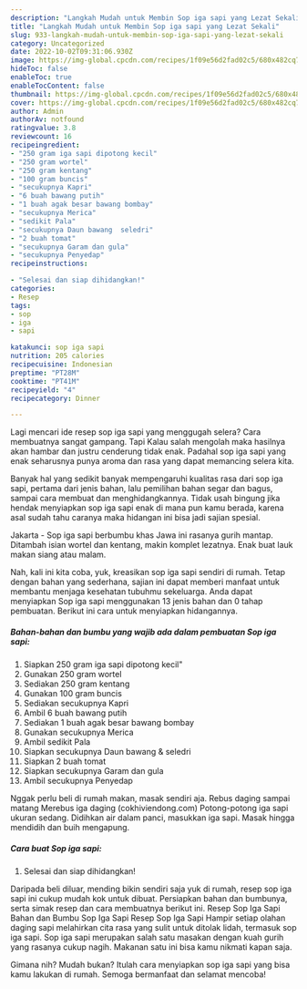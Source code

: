 ```yaml
---
description: "Langkah Mudah untuk Membin Sop iga sapi yang Lezat Sekali"
title: "Langkah Mudah untuk Membin Sop iga sapi yang Lezat Sekali"
slug: 933-langkah-mudah-untuk-membin-sop-iga-sapi-yang-lezat-sekali
category: Uncategorized
date: 2022-10-02T09:31:06.930Z
image: https://img-global.cpcdn.com/recipes/1f09e56d2fad02c5/680x482cq70/sop-iga-sapi-foto-resep-utama.jpg
hideToc: false
enableToc: true
enableTocContent: false
thumbnail: https://img-global.cpcdn.com/recipes/1f09e56d2fad02c5/680x482cq70/sop-iga-sapi-foto-resep-utama.jpg
cover: https://img-global.cpcdn.com/recipes/1f09e56d2fad02c5/680x482cq70/sop-iga-sapi-foto-resep-utama.jpg
author: Admin
authorAv: notfound
ratingvalue: 3.8
reviewcount: 16
recipeingredient:
- "250 gram iga sapi dipotong kecil"
- "250 gram wortel"
- "250 gram kentang"
- "100 gram buncis"
- "secukupnya Kapri"
- "6 buah bawang putih"
- "1 buah agak besar bawang bombay"
- "secukupnya Merica"
- "sedikit Pala"
- "secukupnya Daun bawang  seledri"
- "2 buah tomat"
- "secukupnya Garam dan gula"
- "secukupnya Penyedap"
recipeinstructions:

- "Selesai dan siap dihidangkan!"
categories:
- Resep
tags:
- sop
- iga
- sapi

katakunci: sop iga sapi 
nutrition: 205 calories
recipecuisine: Indonesian
preptime: "PT28M"
cooktime: "PT41M"
recipeyield: "4"
recipecategory: Dinner

---
```



Lagi mencari ide resep sop iga sapi yang menggugah selera? Cara membuatnya sangat gampang. Tapi Kalau salah mengolah maka hasilnya akan hambar dan justru cenderung tidak enak. Padahal sop iga sapi yang enak seharusnya punya aroma dan rasa yang dapat memancing selera kita.


Banyak hal yang sedikit banyak mempengaruhi kualitas rasa dari sop iga sapi, pertama dari jenis bahan, lalu pemilihan bahan segar dan bagus, sampai cara membuat dan menghidangkannya. Tidak usah bingung jika hendak menyiapkan sop iga sapi enak di mana pun kamu berada, karena asal sudah tahu caranya maka hidangan ini bisa jadi sajian spesial.

Jakarta - Sop iga sapi berbumbu khas Jawa ini rasanya gurih mantap. Ditambah isian wortel dan kentang, makin komplet lezatnya. Enak buat lauk makan siang atau malam.


Nah, kali ini kita coba, yuk, kreasikan sop iga sapi sendiri di rumah. Tetap dengan bahan yang sederhana, sajian ini dapat memberi manfaat untuk membantu menjaga kesehatan tubuhmu sekeluarga. Anda dapat menyiapkan Sop iga sapi menggunakan 13 jenis bahan dan 0 tahap pembuatan. Berikut ini cara untuk menyiapkan hidangannya.

<!--inarticleads1-->

##### Bahan-bahan dan bumbu yang wajib ada dalam pembuatan Sop iga sapi:

1. Siapkan 250 gram iga sapi dipotong kecil&#34;
1. Gunakan 250 gram wortel
1. Sediakan 250 gram kentang
1. Gunakan 100 gram buncis
1. Sediakan secukupnya Kapri
1. Ambil 6 buah bawang putih
1. Sediakan 1 buah agak besar bawang bombay
1. Gunakan secukupnya Merica
1. Ambil sedikit Pala
1. Siapkan secukupnya Daun bawang &amp; seledri
1. Siapkan 2 buah tomat
1. Siapkan secukupnya Garam dan gula
1. Ambil secukupnya Penyedap


Nggak perlu beli di rumah makan, masak sendiri aja. Rebus daging sampai matang Merebus iga daging (cokhiviendong.com) Potong-potong iga sapi ukuran sedang. Didihkan air dalam panci, masukkan iga sapi. Masak hingga mendidih dan buih mengapung. 

<!--inarticleads2-->

##### Cara buat Sop iga sapi:


1. Selesai dan siap dihidangkan!

Daripada beli diluar, mending bikin sendiri saja yuk di rumah, resep sop iga sapi ini cukup mudah kok untuk dibuat. Persiapkan bahan dan bumbunya, serta simak resep dan cara membuatnya berikut ini. Resep Sop Iga Sapi Bahan dan Bumbu Sop Iga Sapi Resep Sop Iga Sapi Hampir setiap olahan daging sapi melahirkan cita rasa yang sulit untuk ditolak lidah, termasuk sop iga sapi. Sop iga sapi merupakan salah satu masakan dengan kuah gurih yang rasanya cukup nagih. Makanan satu ini bisa kamu nikmati kapan saja. 

Gimana nih? Mudah bukan? Itulah cara menyiapkan sop iga sapi yang bisa kamu lakukan di rumah. Semoga bermanfaat dan selamat mencoba!

